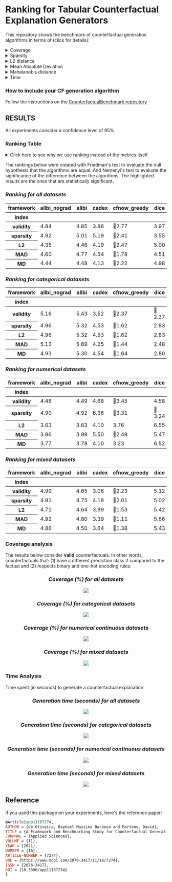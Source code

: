 # Ranking for Tabular Counterfactual Explanation Generators

This repository shows the benchmark of counterfactual generation algorithms in terms of (click for details):

<details>
  <summary>Coverage</summary>

    how many factuals are converted to counterfactuals?

</details>

<details>
  <summary>Sparsity</summary>

    how many features are unchanged?

</details>

<details>
  <summary>L2 distance</summary>

    how far are the counterfactuals from the factual data?

</details>

<details>
  <summary>Mean Absolute Deviation</summary>

    how different are the counterfactuals from the factual data considering feature variations?

</details>

<details>
  <summary>Mahalanobis distance</summary>

    how different are the counterfactuals from the factual data considering the data distribution?

</details>

<details>
  <summary>Time</summary>

    how long does it take to generate a counterfactual?

</details>

### How to include your CF generation algorithm
Follow the instructions on the [CounterfactualBenchmark repository](https://github.com/ADMAntwerp/CounterfactualBenchmark)

## RESULTS

All experiments consider a confidence level of 95%.

### Ranking Table
<details>
  <summary>Click here to see why we use ranking instead of the metrics itself</summary>

Most metrics cannot be directly compared as each algorithm has a different coverage. For example, if one algorithm 
only creates a single counterfactual and has a sparsity of 90%, we cannot say it is better than another algorithm 
that creates 1 000 counterfactuals and with sparsity of 88%. Therefore, the ranking consider these cases, giving a
better picture of the algorithms' performance.

</details>

The rankings below were created with Friedman's test to evaluate the null hypothesis that the algorithms are equal.
And Nemenyi's test to evaluate the significance of the difference between the algorithms.
The highlighted results are the ones that are statistically significant.

<div style="font-style: italic;" markdown="1">

### Ranking for all datasets

</div>


<table id="T_806f4">
  <thead>
    <tr>
      <th class="index_name level0" >framework</th>
      <th id="T_806f4_level0_col0" class="col_heading level0 col0" >alibi_nograd</th>
      <th id="T_806f4_level0_col1" class="col_heading level0 col1" >alibi</th>
      <th id="T_806f4_level0_col2" class="col_heading level0 col2" >cadex</th>
      <th id="T_806f4_level0_col3" class="col_heading level0 col3" >cfnow_greedy</th>
      <th id="T_806f4_level0_col4" class="col_heading level0 col4" >dice</th>
      <th id="T_806f4_level0_col5" class="col_heading level0 col5" >growingspheres</th>
      <th id="T_806f4_level0_col6" class="col_heading level0 col6" >synas</th>
      <th id="T_806f4_level0_col7" class="col_heading level0 col7" >sedc</th>
      <th id="T_806f4_level0_col8" class="col_heading level0 col8" >N</th>
    </tr>
    <tr>
      <th class="index_name level0" >index</th>
      <th class="blank col0" >&nbsp;</th>
      <th class="blank col1" >&nbsp;</th>
      <th class="blank col2" >&nbsp;</th>
      <th class="blank col3" >&nbsp;</th>
      <th class="blank col4" >&nbsp;</th>
      <th class="blank col5" >&nbsp;</th>
      <th class="blank col6" >&nbsp;</th>
      <th class="blank col7" >&nbsp;</th>
      <th class="blank col8" >&nbsp;</th>
    </tr>
  </thead>
  <tbody>
    <tr>
      <th id="T_806f4_level0_row0" class="row_heading level0 row0" >validity</th>
      <td id="T_806f4_row0_col0" class="data row0 col0" >4.84</td>
      <td id="T_806f4_row0_col1" class="data row0 col1" >4.85</td>
      <td id="T_806f4_row0_col2" class="data row0 col2" >3.88</td>
      <td id="T_806f4_row0_col3" class="data row0 col3" >🥇2.77</td>
      <td id="T_806f4_row0_col4" class="data row0 col4" >3.97</td>
      <td id="T_806f4_row0_col5" class="data row0 col5" >5.42</td>
      <td id="T_806f4_row0_col6" class="data row0 col6" >4.76</td>
      <td id="T_806f4_row0_col7" class="data row0 col7" >5.50</td>
      <td id="T_806f4_row0_col8" class="data row0 col8" >3925</td>
    </tr>
    <tr>
      <th id="T_806f4_level0_row1" class="row_heading level0 row1" >sparsity</th>
      <td id="T_806f4_row1_col0" class="data row1 col0" >4.92</td>
      <td id="T_806f4_row1_col1" class="data row1 col1" >5.01</td>
      <td id="T_806f4_row1_col2" class="data row1 col2" >5.19</td>
      <td id="T_806f4_row1_col3" class="data row1 col3" >🥇2.41</td>
      <td id="T_806f4_row1_col4" class="data row1 col4" >3.55</td>
      <td id="T_806f4_row1_col5" class="data row1 col5" >5.95</td>
      <td id="T_806f4_row1_col6" class="data row1 col6" >3.90</td>
      <td id="T_806f4_row1_col7" class="data row1 col7" >5.06</td>
      <td id="T_806f4_row1_col8" class="data row1 col8" >3925</td>
    </tr>
    <tr>
      <th id="T_806f4_level0_row2" class="row_heading level0 row2" >L2</th>
      <td id="T_806f4_row2_col0" class="data row2 col0" >4.35</td>
      <td id="T_806f4_row2_col1" class="data row2 col1" >4.46</td>
      <td id="T_806f4_row2_col2" class="data row2 col2" >4.19</td>
      <td id="T_806f4_row2_col3" class="data row2 col3" >🥇2.47</td>
      <td id="T_806f4_row2_col4" class="data row2 col4" >5.00</td>
      <td id="T_806f4_row2_col5" class="data row2 col5" >4.61</td>
      <td id="T_806f4_row2_col6" class="data row2 col6" >4.92</td>
      <td id="T_806f4_row2_col7" class="data row2 col7" >5.98</td>
      <td id="T_806f4_row2_col8" class="data row2 col8" >3925</td>
    </tr>
    <tr>
      <th id="T_806f4_level0_row3" class="row_heading level0 row3" >MAD</th>
      <td id="T_806f4_row3_col0" class="data row3 col0" >4.60</td>
      <td id="T_806f4_row3_col1" class="data row3 col1" >4.77</td>
      <td id="T_806f4_row3_col2" class="data row3 col2" >4.54</td>
      <td id="T_806f4_row3_col3" class="data row3 col3" >🥇1.78</td>
      <td id="T_806f4_row3_col4" class="data row3 col4" >4.51</td>
      <td id="T_806f4_row3_col5" class="data row3 col5" >5.46</td>
      <td id="T_806f4_row3_col6" class="data row3 col6" >4.93</td>
      <td id="T_806f4_row3_col7" class="data row3 col7" >5.41</td>
      <td id="T_806f4_row3_col8" class="data row3 col8" >3925</td>
    </tr>
    <tr>
      <th id="T_806f4_level0_row4" class="row_heading level0 row4" >MD</th>
      <td id="T_806f4_row4_col0" class="data row4 col0" >4.44</td>
      <td id="T_806f4_row4_col1" class="data row4 col1" >4.48</td>
      <td id="T_806f4_row4_col2" class="data row4 col2" >4.13</td>
      <td id="T_806f4_row4_col3" class="data row4 col3" >🥇2.22</td>
      <td id="T_806f4_row4_col4" class="data row4 col4" >4.98</td>
      <td id="T_806f4_row4_col5" class="data row4 col5" >4.79</td>
      <td id="T_806f4_row4_col6" class="data row4 col6" >4.90</td>
      <td id="T_806f4_row4_col7" class="data row4 col7" >6.06</td>
      <td id="T_806f4_row4_col8" class="data row4 col8" >3925</td>
    </tr>
  </tbody>
</table>


<div style="font-style: italic;" markdown="1">

### Ranking for categorical datasets

</div>


<table id="T_65f0c">
  <thead>
    <tr>
      <th class="index_name level0" >framework</th>
      <th id="T_65f0c_level0_col0" class="col_heading level0 col0" >alibi_nograd</th>
      <th id="T_65f0c_level0_col1" class="col_heading level0 col1" >alibi</th>
      <th id="T_65f0c_level0_col2" class="col_heading level0 col2" >cadex</th>
      <th id="T_65f0c_level0_col3" class="col_heading level0 col3" >cfnow_greedy</th>
      <th id="T_65f0c_level0_col4" class="col_heading level0 col4" >dice</th>
      <th id="T_65f0c_level0_col5" class="col_heading level0 col5" >growingspheres</th>
      <th id="T_65f0c_level0_col6" class="col_heading level0 col6" >synas</th>
      <th id="T_65f0c_level0_col7" class="col_heading level0 col7" >sedc</th>
      <th id="T_65f0c_level0_col8" class="col_heading level0 col8" >N</th>
    </tr>
    <tr>
      <th class="index_name level0" >index</th>
      <th class="blank col0" >&nbsp;</th>
      <th class="blank col1" >&nbsp;</th>
      <th class="blank col2" >&nbsp;</th>
      <th class="blank col3" >&nbsp;</th>
      <th class="blank col4" >&nbsp;</th>
      <th class="blank col5" >&nbsp;</th>
      <th class="blank col6" >&nbsp;</th>
      <th class="blank col7" >&nbsp;</th>
      <th class="blank col8" >&nbsp;</th>
    </tr>
  </thead>
  <tbody>
    <tr>
      <th id="T_65f0c_level0_row0" class="row_heading level0 row0" >validity</th>
      <td id="T_65f0c_row0_col0" class="data row0 col0" >5.16</td>
      <td id="T_65f0c_row0_col1" class="data row0 col1" >5.43</td>
      <td id="T_65f0c_row0_col2" class="data row0 col2" >3.52</td>
      <td id="T_65f0c_row0_col3" class="data row0 col3" >🥇2.37</td>
      <td id="T_65f0c_row0_col4" class="data row0 col4" >🥇2.37</td>
      <td id="T_65f0c_row0_col5" class="data row0 col5" >6.37</td>
      <td id="T_65f0c_row0_col6" class="data row0 col6" >4.41</td>
      <td id="T_65f0c_row0_col7" class="data row0 col7" >6.37</td>
      <td id="T_65f0c_row0_col8" class="data row0 col8" >1327</td>
    </tr>
    <tr>
      <th id="T_65f0c_level0_row1" class="row_heading level0 row1" >sparsity</th>
      <td id="T_65f0c_row1_col0" class="data row1 col0" >4.96</td>
      <td id="T_65f0c_row1_col1" class="data row1 col1" >5.32</td>
      <td id="T_65f0c_row1_col2" class="data row1 col2" >4.53</td>
      <td id="T_65f0c_row1_col3" class="data row1 col3" >🥇1.62</td>
      <td id="T_65f0c_row1_col4" class="data row1 col4" >2.83</td>
      <td id="T_65f0c_row1_col5" class="data row1 col5" >6.37</td>
      <td id="T_65f0c_row1_col6" class="data row1 col6" >4.01</td>
      <td id="T_65f0c_row1_col7" class="data row1 col7" >6.37</td>
      <td id="T_65f0c_row1_col8" class="data row1 col8" >1327</td>
    </tr>
    <tr>
      <th id="T_65f0c_level0_row2" class="row_heading level0 row2" >L2</th>
      <td id="T_65f0c_row2_col0" class="data row2 col0" >4.96</td>
      <td id="T_65f0c_row2_col1" class="data row2 col1" >5.32</td>
      <td id="T_65f0c_row2_col2" class="data row2 col2" >4.53</td>
      <td id="T_65f0c_row2_col3" class="data row2 col3" >🥇1.62</td>
      <td id="T_65f0c_row2_col4" class="data row2 col4" >2.83</td>
      <td id="T_65f0c_row2_col5" class="data row2 col5" >6.37</td>
      <td id="T_65f0c_row2_col6" class="data row2 col6" >4.01</td>
      <td id="T_65f0c_row2_col7" class="data row2 col7" >6.37</td>
      <td id="T_65f0c_row2_col8" class="data row2 col8" >1327</td>
    </tr>
    <tr>
      <th id="T_65f0c_level0_row3" class="row_heading level0 row3" >MAD</th>
      <td id="T_65f0c_row3_col0" class="data row3 col0" >5.13</td>
      <td id="T_65f0c_row3_col1" class="data row3 col1" >5.69</td>
      <td id="T_65f0c_row3_col2" class="data row3 col2" >4.25</td>
      <td id="T_65f0c_row3_col3" class="data row3 col3" >🥇1.44</td>
      <td id="T_65f0c_row3_col4" class="data row3 col4" >2.48</td>
      <td id="T_65f0c_row3_col5" class="data row3 col5" >6.17</td>
      <td id="T_65f0c_row3_col6" class="data row3 col6" >4.66</td>
      <td id="T_65f0c_row3_col7" class="data row3 col7" >6.17</td>
      <td id="T_65f0c_row3_col8" class="data row3 col8" >1327</td>
    </tr>
    <tr>
      <th id="T_65f0c_level0_row4" class="row_heading level0 row4" >MD</th>
      <td id="T_65f0c_row4_col0" class="data row4 col0" >4.93</td>
      <td id="T_65f0c_row4_col1" class="data row4 col1" >5.30</td>
      <td id="T_65f0c_row4_col2" class="data row4 col2" >4.54</td>
      <td id="T_65f0c_row4_col3" class="data row4 col3" >🥇1.64</td>
      <td id="T_65f0c_row4_col4" class="data row4 col4" >2.80</td>
      <td id="T_65f0c_row4_col5" class="data row4 col5" >6.37</td>
      <td id="T_65f0c_row4_col6" class="data row4 col6" >4.05</td>
      <td id="T_65f0c_row4_col7" class="data row4 col7" >6.37</td>
      <td id="T_65f0c_row4_col8" class="data row4 col8" >1327</td>
    </tr>
  </tbody>
</table>


<div style="font-style: italic;" markdown="1">

### Ranking for numerical datasets

</div>


<table id="T_30817">
  <thead>
    <tr>
      <th class="index_name level0" >framework</th>
      <th id="T_30817_level0_col0" class="col_heading level0 col0" >alibi_nograd</th>
      <th id="T_30817_level0_col1" class="col_heading level0 col1" >alibi</th>
      <th id="T_30817_level0_col2" class="col_heading level0 col2" >cadex</th>
      <th id="T_30817_level0_col3" class="col_heading level0 col3" >cfnow_greedy</th>
      <th id="T_30817_level0_col4" class="col_heading level0 col4" >dice</th>
      <th id="T_30817_level0_col5" class="col_heading level0 col5" >growingspheres</th>
      <th id="T_30817_level0_col6" class="col_heading level0 col6" >synas</th>
      <th id="T_30817_level0_col7" class="col_heading level0 col7" >sedc</th>
      <th id="T_30817_level0_col8" class="col_heading level0 col8" >N</th>
    </tr>
    <tr>
      <th class="index_name level0" >index</th>
      <th class="blank col0" >&nbsp;</th>
      <th class="blank col1" >&nbsp;</th>
      <th class="blank col2" >&nbsp;</th>
      <th class="blank col3" >&nbsp;</th>
      <th class="blank col4" >&nbsp;</th>
      <th class="blank col5" >&nbsp;</th>
      <th class="blank col6" >&nbsp;</th>
      <th class="blank col7" >&nbsp;</th>
      <th class="blank col8" >&nbsp;</th>
    </tr>
  </thead>
  <tbody>
    <tr>
      <th id="T_30817_level0_row0" class="row_heading level0 row0" >validity</th>
      <td id="T_30817_row0_col0" class="data row0 col0" >4.48</td>
      <td id="T_30817_row0_col1" class="data row0 col1" >4.49</td>
      <td id="T_30817_row0_col2" class="data row0 col2" >4.68</td>
      <td id="T_30817_row0_col3" class="data row0 col3" >🥇3.45</td>
      <td id="T_30817_row0_col4" class="data row0 col4" >4.58</td>
      <td id="T_30817_row0_col5" class="data row0 col5" >4.14</td>
      <td id="T_30817_row0_col6" class="data row0 col6" >5.48</td>
      <td id="T_30817_row0_col7" class="data row0 col7" >4.71</td>
      <td id="T_30817_row0_col8" class="data row0 col8" >1598</td>
    </tr>
    <tr>
      <th id="T_30817_level0_row1" class="row_heading level0 row1" >sparsity</th>
      <td id="T_30817_row1_col0" class="data row1 col0" >4.90</td>
      <td id="T_30817_row1_col1" class="data row1 col1" >4.92</td>
      <td id="T_30817_row1_col2" class="data row1 col2" >6.36</td>
      <td id="T_30817_row1_col3" class="data row1 col3" >🥇3.31</td>
      <td id="T_30817_row1_col4" class="data row1 col4" >🥇3.24</td>
      <td id="T_30817_row1_col5" class="data row1 col5" >5.44</td>
      <td id="T_30817_row1_col6" class="data row1 col6" >4.12</td>
      <td id="T_30817_row1_col7" class="data row1 col7" >3.71</td>
      <td id="T_30817_row1_col8" class="data row1 col8" >1598</td>
    </tr>
    <tr>
      <th id="T_30817_level0_row2" class="row_heading level0 row2" >L2</th>
      <td id="T_30817_row2_col0" class="data row2 col0" >3.63</td>
      <td id="T_30817_row2_col1" class="data row2 col1" >3.63</td>
      <td id="T_30817_row2_col2" class="data row2 col2" >4.10</td>
      <td id="T_30817_row2_col3" class="data row2 col3" >3.76</td>
      <td id="T_30817_row2_col4" class="data row2 col4" >6.55</td>
      <td id="T_30817_row2_col5" class="data row2 col5" >🥇2.14</td>
      <td id="T_30817_row2_col6" class="data row2 col6" >6.30</td>
      <td id="T_30817_row2_col7" class="data row2 col7" >5.88</td>
      <td id="T_30817_row2_col8" class="data row2 col8" >1598</td>
    </tr>
    <tr>
      <th id="T_30817_level0_row3" class="row_heading level0 row3" >MAD</th>
      <td id="T_30817_row3_col0" class="data row3 col0" >3.96</td>
      <td id="T_30817_row3_col1" class="data row3 col1" >3.99</td>
      <td id="T_30817_row3_col2" class="data row3 col2" >5.50</td>
      <td id="T_30817_row3_col3" class="data row3 col3" >🥇2.49</td>
      <td id="T_30817_row3_col4" class="data row3 col4" >5.47</td>
      <td id="T_30817_row3_col5" class="data row3 col5" >4.50</td>
      <td id="T_30817_row3_col6" class="data row3 col6" >5.39</td>
      <td id="T_30817_row3_col7" class="data row3 col7" >4.70</td>
      <td id="T_30817_row3_col8" class="data row3 col8" >1598</td>
    </tr>
    <tr>
      <th id="T_30817_level0_row4" class="row_heading level0 row4" >MD</th>
      <td id="T_30817_row4_col0" class="data row4 col0" >3.77</td>
      <td id="T_30817_row4_col1" class="data row4 col1" >3.78</td>
      <td id="T_30817_row4_col2" class="data row4 col2" >4.10</td>
      <td id="T_30817_row4_col3" class="data row4 col3" >3.23</td>
      <td id="T_30817_row4_col4" class="data row4 col4" >6.52</td>
      <td id="T_30817_row4_col5" class="data row4 col5" >🥇2.58</td>
      <td id="T_30817_row4_col6" class="data row4 col6" >6.05</td>
      <td id="T_30817_row4_col7" class="data row4 col7" >5.97</td>
      <td id="T_30817_row4_col8" class="data row4 col8" >1598</td>
    </tr>
  </tbody>
</table>


<div style="font-style: italic;" markdown="1">

### Ranking for mixed datasets

</div>


<table id="T_d619c">
  <thead>
    <tr>
      <th class="index_name level0" >framework</th>
      <th id="T_d619c_level0_col0" class="col_heading level0 col0" >alibi_nograd</th>
      <th id="T_d619c_level0_col1" class="col_heading level0 col1" >alibi</th>
      <th id="T_d619c_level0_col2" class="col_heading level0 col2" >cadex</th>
      <th id="T_d619c_level0_col3" class="col_heading level0 col3" >cfnow_greedy</th>
      <th id="T_d619c_level0_col4" class="col_heading level0 col4" >dice</th>
      <th id="T_d619c_level0_col5" class="col_heading level0 col5" >growingspheres</th>
      <th id="T_d619c_level0_col6" class="col_heading level0 col6" >synas</th>
      <th id="T_d619c_level0_col7" class="col_heading level0 col7" >sedc</th>
      <th id="T_d619c_level0_col8" class="col_heading level0 col8" >N</th>
    </tr>
    <tr>
      <th class="index_name level0" >index</th>
      <th class="blank col0" >&nbsp;</th>
      <th class="blank col1" >&nbsp;</th>
      <th class="blank col2" >&nbsp;</th>
      <th class="blank col3" >&nbsp;</th>
      <th class="blank col4" >&nbsp;</th>
      <th class="blank col5" >&nbsp;</th>
      <th class="blank col6" >&nbsp;</th>
      <th class="blank col7" >&nbsp;</th>
      <th class="blank col8" >&nbsp;</th>
    </tr>
  </thead>
  <tbody>
    <tr>
      <th id="T_d619c_level0_row0" class="row_heading level0 row0" >validity</th>
      <td id="T_d619c_row0_col0" class="data row0 col0" >4.99</td>
      <td id="T_d619c_row0_col1" class="data row0 col1" >4.65</td>
      <td id="T_d619c_row0_col2" class="data row0 col2" >3.06</td>
      <td id="T_d619c_row0_col3" class="data row0 col3" >🥇2.23</td>
      <td id="T_d619c_row0_col4" class="data row0 col4" >5.12</td>
      <td id="T_d619c_row0_col5" class="data row0 col5" >6.23</td>
      <td id="T_d619c_row0_col6" class="data row0 col6" >4.08</td>
      <td id="T_d619c_row0_col7" class="data row0 col7" >5.63</td>
      <td id="T_d619c_row0_col8" class="data row0 col8" >1000</td>
    </tr>
    <tr>
      <th id="T_d619c_level0_row1" class="row_heading level0 row1" >sparsity</th>
      <td id="T_d619c_row1_col0" class="data row1 col0" >4.91</td>
      <td id="T_d619c_row1_col1" class="data row1 col1" >4.75</td>
      <td id="T_d619c_row1_col2" class="data row1 col2" >4.18</td>
      <td id="T_d619c_row1_col3" class="data row1 col3" >🥇2.01</td>
      <td id="T_d619c_row1_col4" class="data row1 col4" >5.02</td>
      <td id="T_d619c_row1_col5" class="data row1 col5" >6.23</td>
      <td id="T_d619c_row1_col6" class="data row1 col6" >3.40</td>
      <td id="T_d619c_row1_col7" class="data row1 col7" >5.49</td>
      <td id="T_d619c_row1_col8" class="data row1 col8" >1000</td>
    </tr>
    <tr>
      <th id="T_d619c_level0_row2" class="row_heading level0 row2" >L2</th>
      <td id="T_d619c_row2_col0" class="data row2 col0" >4.71</td>
      <td id="T_d619c_row2_col1" class="data row2 col1" >4.64</td>
      <td id="T_d619c_row2_col2" class="data row2 col2" >3.89</td>
      <td id="T_d619c_row2_col3" class="data row2 col3" >🥇1.53</td>
      <td id="T_d619c_row2_col4" class="data row2 col4" >5.42</td>
      <td id="T_d619c_row2_col5" class="data row2 col5" >6.23</td>
      <td id="T_d619c_row2_col6" class="data row2 col6" >3.94</td>
      <td id="T_d619c_row2_col7" class="data row2 col7" >5.64</td>
      <td id="T_d619c_row2_col8" class="data row2 col8" >1000</td>
    </tr>
    <tr>
      <th id="T_d619c_level0_row3" class="row_heading level0 row3" >MAD</th>
      <td id="T_d619c_row3_col0" class="data row3 col0" >4.92</td>
      <td id="T_d619c_row3_col1" class="data row3 col1" >4.80</td>
      <td id="T_d619c_row3_col2" class="data row3 col2" >3.39</td>
      <td id="T_d619c_row3_col3" class="data row3 col3" >🥇1.11</td>
      <td id="T_d619c_row3_col4" class="data row3 col4" >5.66</td>
      <td id="T_d619c_row3_col5" class="data row3 col5" >6.04</td>
      <td id="T_d619c_row3_col6" class="data row3 col6" >4.55</td>
      <td id="T_d619c_row3_col7" class="data row3 col7" >5.52</td>
      <td id="T_d619c_row3_col8" class="data row3 col8" >1000</td>
    </tr>
    <tr>
      <th id="T_d619c_level0_row4" class="row_heading level0 row4" >MD</th>
      <td id="T_d619c_row4_col0" class="data row4 col0" >4.86</td>
      <td id="T_d619c_row4_col1" class="data row4 col1" >4.50</td>
      <td id="T_d619c_row4_col2" class="data row4 col2" >3.64</td>
      <td id="T_d619c_row4_col3" class="data row4 col3" >🥇1.38</td>
      <td id="T_d619c_row4_col4" class="data row4 col4" >5.43</td>
      <td id="T_d619c_row4_col5" class="data row4 col5" >6.23</td>
      <td id="T_d619c_row4_col6" class="data row4 col6" >4.17</td>
      <td id="T_d619c_row4_col7" class="data row4 col7" >5.79</td>
      <td id="T_d619c_row4_col8" class="data row4 col8" >1000</td>
    </tr>
  </tbody>
</table>



### Coverage analysis

The results below consider **valid** counterfactuals. In other words, counterfactuals that: (1) have a different prediction class if compared to the factual and (2) respects binary and one-hot encoding rules.

<div style="font-style: italic; text-align: center;" markdown="1">

### Coverage (%) for all datasets

</div>

<p align="center">
<img src="./charts/validity_chart_all.png">
</p>

<div style="font-style: italic; text-align: center;" markdown="1">

### Coverage (%) for categorical datasets

</div>

<p align="center">
<img src="./charts/validity_chart_cat.png">
</p>

<div style="font-style: italic; text-align: center;" markdown="1">

### Coverage (%) for numerical continuous datasets

</div>

<p align="center">
<img src="./charts/validity_chart_num.png">
</p>

<div style="font-style: italic; text-align: center;" markdown="1">

### Coverage (%) for mixed datasets

</div>

<p align="center">
<img src="./charts/validity_chart_mix.png">
</p>

### Time Analysis
Time spent (in seconds) to generate a counterfactual explanation

<div style="font-style: italic; text-align: center;" markdown="1">

### Generation time (seconds) for all datasets

</div>

<p align="center">
<img src="./charts/cf_generation_time_chart_all.png">
</p>

<div style="font-style: italic; text-align: center;" markdown="1">

### Generation time (seconds) for categorical datasets

</div>

<p align="center">
<img src="./charts/cf_generation_time_chart_cat.png">
</p>

<div style="font-style: italic; text-align: center;" markdown="1">

### Generation time (seconds) for numerical continuous datasets

</div>

<p align="center">
<img src="./charts/cf_generation_time_chart_num.png">
</p>

<div style="font-style: italic; text-align: center;" markdown="1">

### Generation time (seconds) for mixed datasets

</div>

<p align="center">
<img src="./charts/cf_generation_time_chart_mix.png">
</p>



## Reference
If you used this package on your experiments, here's the reference paper:
```bibtex
@Article{app11167274,
AUTHOR = {de Oliveira, Raphael Mazzine Barbosa and Martens, David},
TITLE = {A Framework and Benchmarking Study for Counterfactual Generating Methods on Tabular Data},
JOURNAL = {Applied Sciences},
VOLUME = {11},
YEAR = {2021},
NUMBER = {16},
ARTICLE-NUMBER = {7274},
URL = {https://www.mdpi.com/2076-3417/11/16/7274},
ISSN = {2076-3417},
DOI = {10.3390/app11167274}
}
```
